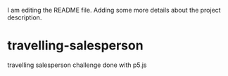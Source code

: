 I am editing the README file. Adding some more details about the project description.
# travelling-salesperson
 travelling salesperson challenge done with p5.js

